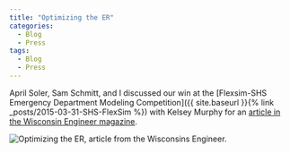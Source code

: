 ```yaml
---
title: "Optimizing the ER"
categories:
  - Blog
  - Press
tags:
  - Blog
  - Press
---
```


April Soler, Sam Schmitt, and I discussed our win at the [Flexsim-SHS Emergency Department Modeling Competition]({{ site.baseurl }}{% link _posts/2015-03-31-SHS-FlexSim %}) with Kelsey Murphy for an [article in the Wisconsin Engineer magazine](https://search.library.wisc.edu/digital/AFJAZLALE6WG558O/pages/AFSPWRZMI6BFAZ9B).

<img src="{{ site.url }}{{ site.baseurl }}/assets/post_assets/2015-Wisconsin-Engineer/optimizing_the_er.jpg" alt="Optimizing the ER, article from the Wisconsins Engineer." >
